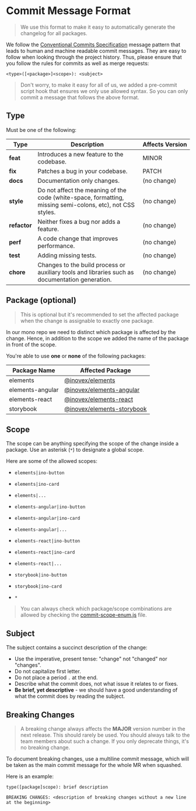 # Commit Message Format

> We use this format to make it easy to automatically generate the changelog for all packages.

We follow the [Conventional Commits Specification](https://www.conventionalcommits.org/en/v1.0.0/) message pattern that leads to human and machine readable commit messages. They are easy to follow when looking through the project history. Thus, please ensure that you follow the rules for commits as well as merge requests:

`<type>([<package>]<scope>): <subject>`

> Don't worry, to make it easy for all of us, we added a pre-commit script hook that ensures we only use allowed syntax. So you can only commit a message that follows the above format.

## Type

Must be one of the following:

|Type|Description|Affects&nbsp;Version|
|---|---|---|
|**feat**|Introduces a new feature to the codebase.|MINOR|
|**fix**|Patches a bug in your codebase.|PATCH|
|**docs**|Documentation only changes.|(no change)|
|**style**|Do not affect the meaning of the code (white-space, formatting, missing semi-colons, etc), not CSS styles.|(no change)|
|**refactor**|Neither fixes a bug nor adds a feature.|(no change)|
|**perf**|A code change that improves performance.|(no change)|
|**test**|Adding missing tests.|(no change)|
|**chore**|Changes to the build process or auxiliary tools and libraries such as documentation generation.|(no change)|

## Package (optional)

> This is optional but it's recommended to set the affected package when the change is assignable to exactly one package.

In our mono repo we need to distinct which package is affected by the change. Hence, in addition to the scope we added the name of the package in front of the scope.

You're able to use **one** or **none** of the following packages:

|Package Name|Affected Package|
|---|---|
|elements|[@inovex/elements](packages/elements)|
|elements-angular|[@inovex/elements-angular](packages/elements-angular)|
|elements-react|[@inovex/elements-react](packages/elements-react)|
|storybook|[@inovex/elements-storybook](packages/storybook)|

## Scope

The scope can be anything specifying the scope of the change inside a package. Use an asterisk (`*`) to designate a global scope.

Here are some of the allowed scopes:

- `elements|ino-button`
- `elements|ino-card`
- `elements|...`

- `elements-angular|ino-button`
- `elements-angular|ino-card`
- `elements-angular|...`

- `elements-react|ino-button`
- `elements-react|ino-card`
- `elements-react|...`

- `storybook|ino-button`
- `storybook|ino-card`
- `*`

> You can always check which package/scope combinations are allowed by checking the [commit-scope-enum.js](https://gitlab.inovex.de/inovex-elements/core/-/blob/master/commit-scope-enum.js) file.

## Subject

The subject contains a succinct description of the change:

- Use the imperative, present tense: "change" not "changed" nor "changes".
- Do not capitalize first letter.
- Do not place a period `.` at the end.
- Describe what the commit does, not what issue it relates to or fixes.
- **Be brief, yet descriptive** - we should have a good understanding of what the commit does by reading the subject.

## Breaking Changes

> A breaking change always affects the **MAJOR** version number in the next release. This should rarely be used. You should always talk to the team members about such a change. If you only deprecate things, it's no breaking change.

To document breaking changes, use a multiline commit message, which will be taken as the main commit message for the whole MR when squashed.

Here is an example:

```
type([package]scope): brief description

BREAKING CHANGES: <description of breaking changes without a new line at the beginning>
```
